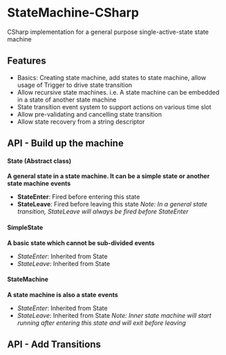# StateMachine-CSharp
CSharp implementation for a general purpose single-active-state state machine

## Features
- Basics: Creating state machine, add states to state machine, allow usage of Trigger to drive state transition
- Allow recursive state machines. i.e. A state machine can be embedded in a state of another state machine
- State transition event system to support actions on various time slot
- Allow pre-validating and cancelling state transition
- Allow state recovery from a string descriptor 

## API - Build up the machine
#### State (Abstract class)
**A general state in a state machine. It can be a simple state or another state machine**
**events**
- **StateEnter**: Fired before entering this state
- **StateLeave**: Fired before leaving this state
*Note: In a general state transition, StateLeave will always be fired before StateEnter*
#### SimpleState
**A basic state which cannot be sub-divided**
**events**
- *StateEnter*: Inherited from State
- *StateLeave*: Inherited from State
#### StateMachine
**A state machine is also a state**
**events**
- *StateEnter*: Inherited from State
- *StateLeave*: Inherited from State
*Note: Inner state machine will start running after entering this state and will exit before leaving*
## API - Add Transitions

